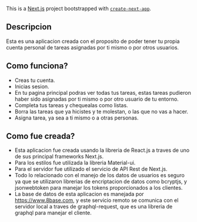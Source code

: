 This is a [Next.js](https://nextjs.org/) project bootstrapped with [`create-next-app`](https://github.com/vercel/next.js/tree/canary/packages/create-next-app).

## Descripcion

Esta es una aplicacion creada con el proposito de poder tener tu propia cuenta personal de tareas asignadas por ti mismo o por otros usuarios.

## Como funciona?

- Creas tu cuenta.
- Inicias sesion.
- En tu pagina principal podras ver todas tus tareas, estas tareas pudieron haber sido asignadas por ti mismo o por otro usuario de tu entorno.
- Completa tus tareas y chequealas como listas.
- Borra las tareas que ya hicistes y te molestan, o las que no vas a hacer.
- Asigna tarea, ya sea a ti mismo o a otras personas.

## Como fue creada?

- Esta aplicacion fue creada usando la libreria de React.js a traves de uno de sus principal frameworks Next.js.
- Para los estilos fue utilizada la libreria Material-ui.
- Para el servidor fue utilizado el servicio de API Rest de Next.js.
- Todo lo relacionado con el manejo de los datos de usuarios es seguro ya que se utilizaron librerias de encriptacion de datos como bcryptjs, y jsonwebtoken para manejar los tokens proporcionados a los clientes.
- La base de datos de esta aplicacion es manejada por https://www.8base.com, y este servicio remoto se comunica con el servidor local a traves de graphql-request, que es una libreria de graphql para manejar el cliente.



